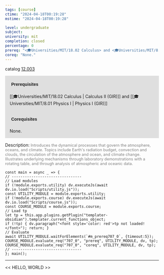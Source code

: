 ```yaml
---
tags: [course]
ctime: "2024-04-18T00:19:28"
mstime: "2024-04-18T00:19:28"

level: undergraduate
subject: 
university: mit
completion: closed
percentage: 0
prereq: "<🎓Universities/MIT/18.02 Calculus> and <🎓Universities/MIT/8.01 Physics I>"
coreq: "None."
---
```


catalog [12.003](http://student.mit.edu/catalog/m12a.html#12.003)

<span style="display: block; padding: 15px; background-color: rgb(100, 100, 100, 0.2);"><font id="m_prereq707_0" style="display: block; font-family: Arial, sans-serif; font-weight: bold; padding: 5px">Prerequisites</font><br><span id="prereq707_0">[[🎓Universities/MIT/18.02 Calculus | Calculus II (GIR)]] and [[🎓Universities/MIT/8.01 Physics I | Physics I (GIR)]]</span></span>
<span style="display: block; padding: 15px; background-color: rgb(100, 100, 100, 0.2);"><font id="m_coreq707_0" style="display: block; font-family: Arial, sans-serif; font-weight: bold; padding: 5px">Corequisites</font><br><span id="coreq707_0">None.</span></span>

<font style="">Description:</font>
<font style="color: grey; font-size: 0.8rem;">Introduces the dynamical processes that govern the atmosphere, oceans, and climate. Topics include Earth's radiation budget, convection and clouds, the circulation of the atmosphere and ocean, and climate change. Illustrates underlying mechanisms through laboratory demonstrations with a rotating table, and through analysis of atmospheric and oceanic data.</font>

```dataviewjs
const main = async _ => {
// --------------------------------
// Load modules
if (!module.exports.utility) dv.executeJs(await dv.io.load("Scripts/utility.js"));
const UTILITY_MODULE = module.exports.utility;
if (!module.exports.course) dv.executeJs(await dv.io.load("Scripts/course.js"));
const COURSE_MODULE = module.exports.course;
// Load tp
let tp = this.app.plugins.getPlugin("templater-obsidian").templater.current_functions_object;
if (!tp) { dv.paragraph("<font style='color: red'>tp not loaded!</font>"); return; }
// Evaluate
await UTILITY_MODULE.waitForElements(`#m_prereq707_0`, {timeout:5});
COURSE_MODULE.evaluate_req("707_0", "prereq", UTILITY_MODULE, dv, tp);
COURSE_MODULE.evaluate_req("707_0", "coreq", UTILITY_MODULE, dv, tp);
// --------------------------------
}; main();
```

---

<< HELLO, WORLD >>
